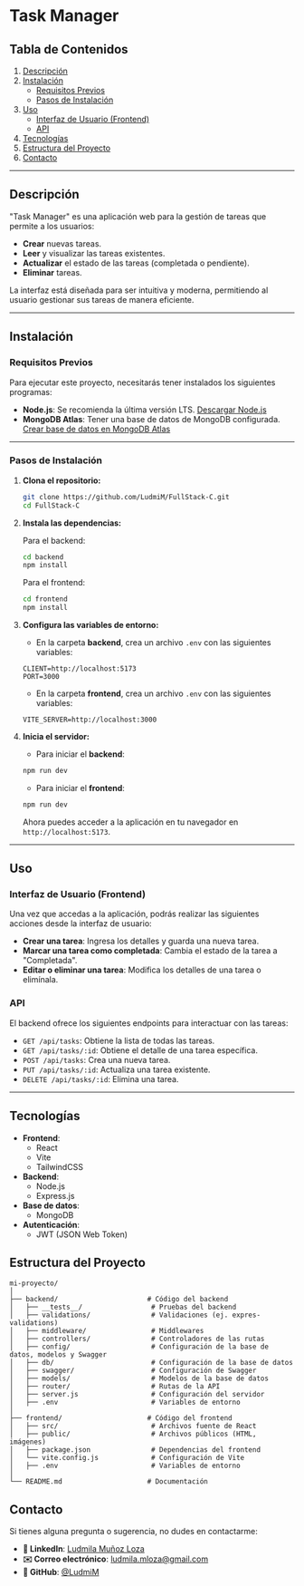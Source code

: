 # **Task Manager**

## **Tabla de Contenidos**
1. [Descripción](#descripción)
2. [Instalación](#instalación)
   - [Requisitos Previos](#requisitos-previos)
   - [Pasos de Instalación](#pasos-de-instalación)
3. [Uso](#uso)
   - [Interfaz de Usuario (Frontend)](#interfaz-de-usuario-frontend)
   - [API](#api)
4. [Tecnologías](#tecnologías)
5. [Estructura del Proyecto](#estructura-del-proyecto)
6. [Contacto](#contacto)

---

## **Descripción**

"Task Manager" es una aplicación web para la gestión de tareas que permite a los usuarios:
- **Crear** nuevas tareas.
- **Leer** y visualizar las tareas existentes.
- **Actualizar** el estado de las tareas (completada o pendiente).
- **Eliminar** tareas.

La interfaz está diseñada para ser intuitiva y moderna, permitiendo al usuario gestionar sus tareas de manera eficiente.

---

## **Instalación**

### **Requisitos Previos**

Para ejecutar este proyecto, necesitarás tener instalados los siguientes programas:

- **Node.js**: Se recomienda la última versión LTS. [Descargar Node.js](https://nodejs.org/)
- **MongoDB Atlas**: Tener una base de datos de MongoDB configurada. [Crear base de datos en MongoDB Atlas](https://www.mongodb.com/products/platform/atlas-database)

---

### **Pasos de Instalación**

1. **Clona el repositorio:**

    ```bash
    git clone https://github.com/LudmiM/FullStack-C.git
    cd FullStack-C
    ```

2. **Instala las dependencias:**

    Para el backend:

    ```bash
    cd backend
    npm install
    ```

    Para el frontend:

    ```bash
    cd frontend
    npm install
    ```

3. **Configura las variables de entorno:**

    - En la carpeta **backend**, crea un archivo `.env` con las siguientes variables:

    ```plaintext
    CLIENT=http://localhost:5173
    PORT=3000
    ```

    - En la carpeta **frontend**, crea un archivo `.env` con las siguientes variables:

    ```plaintext
    VITE_SERVER=http://localhost:3000
    ```

4. **Inicia el servidor:**

    - Para iniciar el **backend**:

    ```bash
    npm run dev
    ```

    - Para iniciar el **frontend**:

    ```bash
    npm run dev
    ```

    Ahora puedes acceder a la aplicación en tu navegador en `http://localhost:5173`.

---

## **Uso**

### **Interfaz de Usuario (Frontend)**

Una vez que accedas a la aplicación, podrás realizar las siguientes acciones desde la interfaz de usuario:

- **Crear una tarea**: Ingresa los detalles y guarda una nueva tarea.
- **Marcar una tarea como completada**: Cambia el estado de la tarea a "Completada".
- **Editar o eliminar una tarea**: Modifica los detalles de una tarea o elimínala.

### **API**

El backend ofrece los siguientes endpoints para interactuar con las tareas:

- `GET /api/tasks`: Obtiene la lista de todas las tareas.
- `GET /api/tasks/:id`: Obtiene el detalle de una tarea específica.
- `POST /api/tasks`: Crea una nueva tarea.
- `PUT /api/tasks/:id`: Actualiza una tarea existente.
- `DELETE /api/tasks/:id`: Elimina una tarea.

---

## **Tecnologías**

- **Frontend**:
  - React
  - Vite
  - TailwindCSS
- **Backend**:
  - Node.js
  - Express.js
- **Base de datos**:
  - MongoDB
- **Autenticación**:
  - JWT (JSON Web Token)

## **Estructura del Proyecto**

```
mi-proyecto/
│
├── backend/                      # Código del backend
│   ├── __tests__/                 # Pruebas del backend
│   ├── validations/               # Validaciones (ej. expres-validations)
│   ├── middleware/                # Middlewares
│   ├── controllers/               # Controladores de las rutas
│   ├── config/                    # Configuración de la base de datos, modelos y Swagger
│   ├── db/                        # Configuración de la base de datos
│   ├── swagger/                   # Configuración de Swagger
│   ├── models/                    # Modelos de la base de datos
│   ├── router/                    # Rutas de la API
│   ├── server.js                  # Configuración del servidor
│   ├── .env                       # Variables de entorno
│
├── frontend/                     # Código del frontend
│   ├── src/                       # Archivos fuente de React
│   ├── public/                    # Archivos públicos (HTML, imágenes)
│   ├── package.json               # Dependencias del frontend
│   └── vite.config.js             # Configuración de Vite
│   ├── .env                       # Variables de entorno
│
└── README.md                     # Documentación
```

## **Contacto**

Si tienes alguna pregunta o sugerencia, no dudes en contactarme:

- **🔗 LinkedIn**: [Ludmila Muñoz Loza](https://www.linkedin.com/in/ludmilaml/)
- **✉️ Correo electrónico**: ludmila.mloza@gmail.com
- **🐙 GitHub**: [@LudmiM](https://github.com/LudmiM)